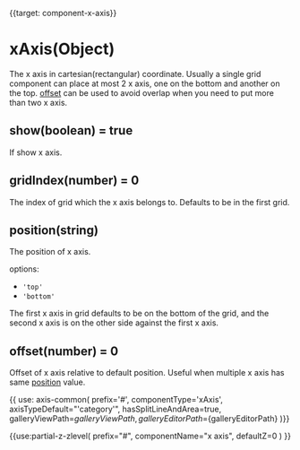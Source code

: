 
{{target: component-x-axis}}

# xAxis(Object)

The x axis in cartesian(rectangular) coordinate. Usually a single grid component can place at most 2 x axis, one on the bottom and another on the top. [offset](~xAxis.offset) can be used to avoid overlap when you need to put more than two x axis.

## show(boolean) = true

If show x axis.

## gridIndex(number) = 0

The index of grid which the x axis belongs to. Defaults to be in the first grid.

## position(string)

The position of x axis.

options:
+ `'top'`
+ `'bottom'`

The first x axis in grid defaults to be on the bottom of the grid, and the second x axis is on the other side against the first x axis.


## offset(number) = 0

Offset of x axis relative to default position. Useful when multiple x axis has same [position](~xAxis.position) value.


{{ use: axis-common(
    prefix='#',
    componentType='xAxis',
    axisTypeDefault="'category'",
    hasSplitLineAndArea=true,
    galleryViewPath=${galleryViewPath},
    galleryEditorPath=${galleryEditorPath}
)}}


{{use:partial-z-zlevel(
    prefix="#",
    componentName="x axis",
    defaultZ=0
) }}